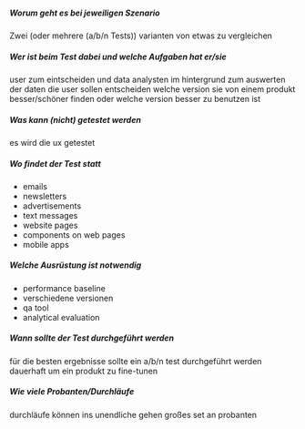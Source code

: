 ##### Worum geht es bei jeweiligen Szenario
Zwei (oder mehrere (a/b/n Tests)) varianten von etwas zu vergleichen 

##### Wer ist beim Test dabei und welche Aufgaben hat er/sie
user zum eintscheiden und data analysten im hintergrund zum auswerten der daten
die user sollen entscheiden welche version sie von einem produkt besser/schöner finden oder welche version besser zu benutzen ist

##### Was kann (nicht) getestet werden
es wird die ux getestet

##### Wo findet der Test statt
- emails
- newsletters
- advertisements
- text messages
- website pages
- components on web pages
- mobile apps

##### Welche Ausrüstung ist notwendig
+ performance baseline
+ verschiedene versionen
+ qa tool
+ analytical evaluation

##### Wann sollte der Test durchgeführt werden
für die besten ergebnisse sollte ein a/b/n test durchgeführt werden
dauerhaft um ein produkt zu fine-tunen

##### Wie viele Probanten/Durchläufe
durchläufe können ins unendliche gehen
großes set an probanten